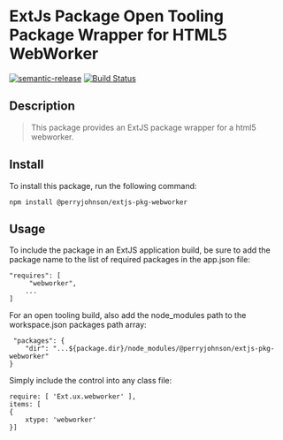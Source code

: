 # ExtJs Package Open Tooling Package Wrapper for HTML5 WebWorker

[![semantic-release](https://img.shields.io/badge/%20%20%F0%9F%93%A6%F0%9F%9A%80-semantic--release-e10079.svg)](https://github.com/semantic-release/semantic-release)
[![Build Status](https://dev.azure.com/spmeesseman/extjs-pkg-webworker/_apis/build/status/spmeesseman.extjs-pkg-webworker?branchName=master)](https://dev.azure.com/spmeesseman/extjs-pkg-webworker/_build/latest?definitionId=2&branchName=master)

## Description

> This package provides an ExtJS package wrapper for a html5 webworker.

## Install

To install this package, run the following command:

    npm install @perryjohnson/extjs-pkg-webworker

## Usage

To include the package in an ExtJS application build, be sure to add the package name to the list of required packages in the app.json file:

    "requires": [
         "webworker",
        ...
    ]

For an open tooling build, also add the node_modules path to the workspace.json packages path array:

     "packages": {
        "dir": "...${package.dir}/node_modules/@perryjohnson/extjs-pkg-webworker"
    }

Simply include the control into any class file:

    require: [ 'Ext.ux.webworker' ],
    items: [
    {
        xtype: 'webworker'
    }]
